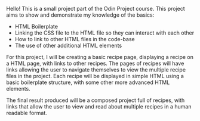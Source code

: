 Hello! This is a small project part of the Odin Project course. This project aims to show and demonstrate my knowledge of the basics:

- HTML Boilerplate
- Linking the CSS file to the HTML file so they can interact with each other
- How to link to other HTML files in the code-base
- The use of other additional HTML elements

For this project, I will be creating a basic recipe page, displaying a recipe on a HTML page, with links to other recipes. The pages of recipes will have links allowing the user to navigate themselves to view the multiple recipe files in the project. Each recipe will be displayed in simple HTML using a basic boilerplate structure, with some other more advanced HTML elements. 

The final result produced will be a composed project full of recipes, with links that allow the user to view and read about multiple recipes in a human readable format.